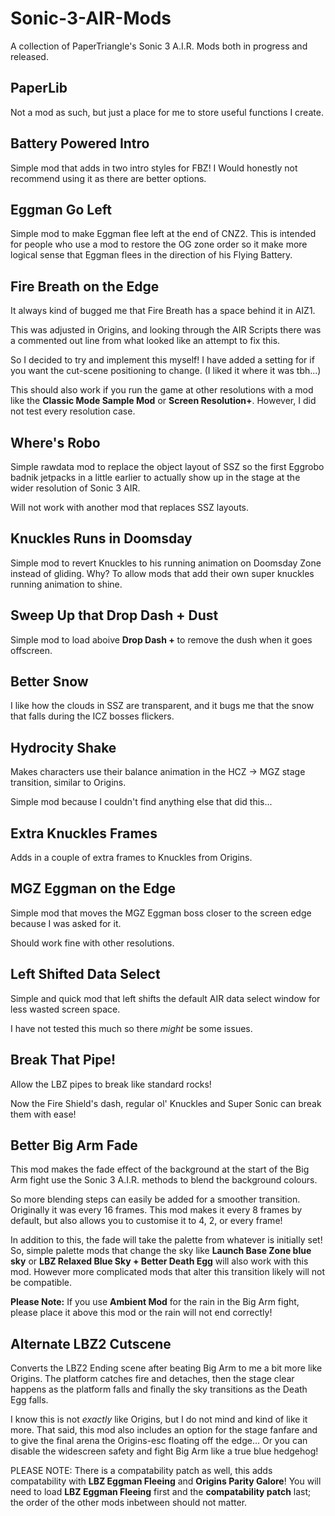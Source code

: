 # Sonic-3-AIR-Mods
A collection of PaperTriangle's Sonic 3 A.I.R. Mods both in progress and released.

## PaperLib
Not a mod as such, but just a place for me to store useful functions I create.

## Battery Powered Intro
Simple mod that adds in two intro styles for FBZ! I Would honestly not recommend using it as there are better options.

## Eggman Go Left
Simple mod to make Eggman flee left at the end of CNZ2. This is intended for people who use a mod to restore the OG zone order so it make more logical sense that Eggman flees in the direction of his Flying Battery.

## Fire Breath on the Edge
It always kind of bugged me that Fire Breath has a space behind it in AIZ1.

This was adjusted in Origins, and looking through the AIR Scripts there was a commented out line from what looked like an attempt to fix this.

So I decided to try and implement this myself! I have added a setting for if you want the cut-scene positioning to change. (I liked it where it was tbh...)

This should also work if you run the game at other resolutions with a mod like the **Classic Mode Sample Mod** or **Screen Resolution+**. However, I did not test every resolution case.

## Where's Robo
Simple rawdata mod to replace the object layout of SSZ so the first Eggrobo badnik jetpacks in a little earlier to actually show up in the stage at the wider resolution of Sonic 3 AIR.

Will not work with another mod that replaces SSZ layouts.

## Knuckles Runs in Doomsday
Simple mod to revert Knuckles to his running animation on Doomsday Zone instead of gliding. Why? To allow mods that add their own super knuckles running animation to shine.

## Sweep Up that Drop Dash + Dust
Simple mod to load aboive **Drop Dash +** to remove the dush when it goes offscreen.

## Better Snow
I like how the clouds in SSZ are transparent, and it bugs me that the snow that falls during the ICZ bosses flickers.

## Hydrocity Shake
Makes characters use their balance animation in the HCZ → MGZ stage transition, similar to Origins.

Simple mod because I couldn't find anything else that did this...

## Extra Knuckles Frames
Adds in a couple of extra frames to Knuckles from Origins.

## MGZ Eggman on the Edge
Simple mod that moves the MGZ Eggman boss closer to the screen edge because I was asked for it.

Should work fine with other resolutions.

## Left Shifted Data Select 
Simple and quick mod that left shifts the default AIR data select window for less wasted screen space.

I have not tested this much so there _might_ be some issues.

## Break That Pipe!
Allow the LBZ pipes to break like standard rocks!

Now the Fire Shield's dash, regular ol' Knuckles and Super Sonic can break them with ease!

## Better Big Arm Fade
This mod makes the fade effect of the background at the start of the Big Arm fight use the Sonic 3 A.I.R. methods to blend the background colours.

So more blending steps can easily be added for a smoother transition. Originally it was every 16 frames. This mod makes it every 8 frames by default, but also allows you to customise it to 4, 2, or every frame!

In addition to this, the fade will take the palette from whatever is initially set! So, simple palette mods that change the sky like **Launch Base Zone blue sky** or **LBZ Relaxed Blue Sky + Better Death Egg** will also work with this mod. However more complicated mods that alter this transition likely will not be compatible.

**Please Note:** If you use **Ambient Mod** for the rain in the Big Arm fight, please place it above this mod or the rain will not end correctly!

## Alternate LBZ2 Cutscene
Converts the LBZ2 Ending scene after beating Big Arm to me a bit more like Origins. The platform catches fire and detaches, then the stage clear happens as the platform falls and finally the sky transitions as the Death Egg falls.

I know this is not _exactly_ like Origins, but I do not mind and kind of like it more. That said, this mod also includes an option for the stage fanfare and to give the final arena the Origins-esc floating off the edge... Or you can disable the widescreen safety and fight Big Arm like a true blue hedgehog!

PLEASE NOTE: There is a compatability patch as well, this adds compatability with **LBZ Eggman Fleeing** and **Origins Parity Galore**! You will need to load **LBZ Eggman Fleeing** first and the **compatability patch** last; the order of the other mods inbetween should not matter. 
